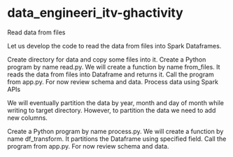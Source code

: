 # data_engineeri_itv-ghactivity
Read data from files

Let us develop the code to read the data from files into Spark Dataframes.

Create directory for data and copy some files into it.
Create a Python program by name read.py. We will create a function by name from_files. It reads the data from files into Dataframe and returns it.
Call the program from app.py. For now review schema and data.
Process data using Spark APIs

We will eventually partition the data by year, month and day of month while writing to target directory. However, to partition the data we need to add new columns.

Create a Python program by name process.py. We will create a function by name df_transform. It partitions the Dataframe using specified field.
Call the program from app.py. For now review schema and data.
